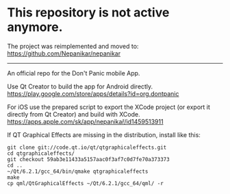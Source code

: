 # This repository is not active anymore.
The project was reimplemented and moved to:
https://github.com/Nepanikar/nepanikar
___



An official repo for the Don't Panic mobile App.

Use Qt Creator to build the app for Android directly.
https://play.google.com/store/apps/details?id=org.dontpanic

For iOS use the prepared script to export the XCode project (or export it directly from Qt Creator) and build with XCode.
https://apps.apple.com/sk/app/nepanikař/id1459513911

If QT Graphical Effects are missing in the distribution, install like this:
```
git clone git://code.qt.io/qt/qtgraphicaleffects.git
cd qtgraphicaleffects/
git checkout 59ab3e11433a5157aac0f3af7c0d7fe70a373373
cd ..
~/Qt/6.2.1/gcc_64/bin/qmake qtgraphicaleffects
make
cp qml/QtGraphicalEffects ~/Qt/6.2.1/gcc_64/qml/ -r
```
